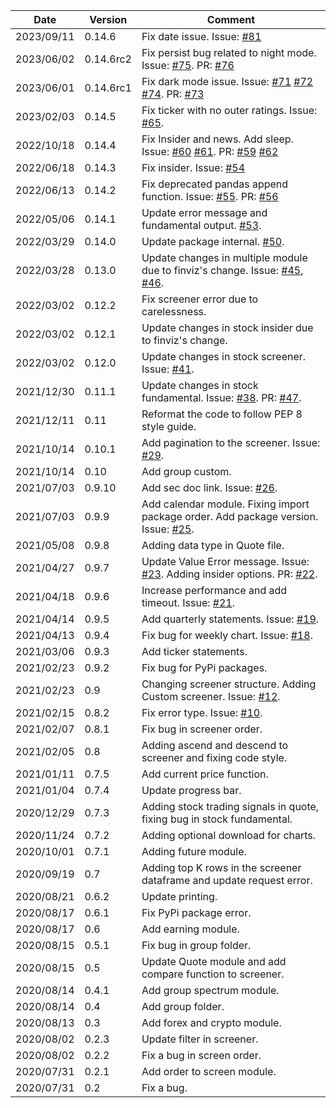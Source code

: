 | Date       | Version   | Comment                                                                                                                                                                                                                                                                  |
|------------|-----------|--------------------------------------------------------------------------------------------------------------------------------------------------------------------------------------------------------------------------------------------------------------------------|
| 2023/09/11 | 0.14.6 | Fix date issue. Issue: [#81](https://github.com/lit26/finvizfinance/issues/81) | 
| 2023/06/02 | 0.14.6rc2 | Fix persist bug related to night mode. Issue: [#75](https://github.com/lit26/finvizfinance/issues/75). PR: [#76](https://github.com/lit26/finvizfinance/pull/76)
| 2023/06/01 | 0.14.6rc1 | Fix dark mode issue. Issue: [#71](https://github.com/lit26/finvizfinance/issues/71) [#72](https://github.com/lit26/finvizfinance/issues/72) [#74](https://github.com/lit26/finvizfinance/issues/74). PR: [#73](https://github.com/lit26/finvizfinance/pull/73)
| 2023/02/03 | 0.14.5    | Fix ticker with no outer ratings. Issue: [#65](https://github.com/lit26/finvizfinance/issues/65).                                                                                                                                                                        |
| 2022/10/18 | 0.14.4    | Fix Insider and news. Add sleep. Issue: [#60](https://github.com/lit26/finvizfinance/issues/60) [#61](https://github.com/lit26/finvizfinance/issues/61). PR: [#59](https://github.com/lit26/finvizfinance/pull/59) [#62](https://github.com/lit26/finvizfinance/pull/62) 
| 2022/06/18 | 0.14.3    | Fix insider. Issue: [#54](https://github.com/lit26/finvizfinance/issues/54)                                                                                                                                                                                              |
| 2022/06/13 | 0.14.2    | Fix deprecated pandas append function. Issue: [#55](https://github.com/lit26/finvizfinance/issues/55). PR: [#56](https://github.com/lit26/finvizfinance/pull/56)                                                                                                         
| 2022/05/06 | 0.14.1    | Update error message and fundamental output. [#53](https://github.com/lit26/finvizfinance/pull/53).                                                                                                                                                                      |
| 2022/03/29 | 0.14.0    | Update package internal. [#50](https://github.com/lit26/finvizfinance/pull/50).                                                                                                                                                                                          |
| 2022/03/28 | 0.13.0    | Update changes in multiple module due to finviz's change. Issue: [#45](https://github.com/lit26/finvizfinance/issues/45), [#46](https://github.com/lit26/finvizfinance/issues/46).                                                                                       |
| 2022/03/02 | 0.12.2    | Fix screener error due to carelessness.                                                                                                                                                                                                                                  |
| 2022/03/02 | 0.12.1    | Update changes in stock insider due to finviz's change.                                                                                                                                                                                                                  |
| 2022/03/02 | 0.12.0    | Update changes in stock screener. Issue: [#41](https://github.com/lit26/finvizfinance/issues/41).                                                                                                                                                                        |
| 2021/12/30 | 0.11.1    | Update changes in stock fundamental. Issue: [#38](https://github.com/lit26/finvizfinance/issues/38). PR: [#47](https://github.com/lit26/finvizfinance/pull/37).                                                                                                          |
| 2021/12/11 | 0.11      | Reformat the code to follow PEP 8 style guide.                                                                                                                                                                                                                           |
| 2021/10/14 | 0.10.1    | Add pagination to the screener. Issue: [#29](https://github.com/lit26/finvizfinance/issues/29).                                                                                                                                                                          |
| 2021/10/14 | 0.10      | Add group custom.                                                                                                                                                                                                                                                        |
| 2021/07/03 | 0.9.10    | Add sec doc link. Issue: [#26](https://github.com/lit26/finvizfinance/issues/26).                                                                                                                                                                                        |
| 2021/07/03 | 0.9.9     | Add calendar module. Fixing import package order. Add package version. Issue: [#25](https://github.com/lit26/finvizfinance/issues/25).                                                                                                                                   |
| 2021/05/08 | 0.9.8     | Adding data type in Quote file.                                                                                                                                                                                                                                          |
| 2021/04/27 | 0.9.7     | Update Value Error message. Issue: [#23](https://github.com/lit26/finvizfinance/issues/23). Adding insider options. PR: [#22](https://github.com/lit26/finvizfinance/pull/22).                                                                                           |
| 2021/04/18 | 0.9.6     | Increase performance and add timeout. Issue: [#21](https://github.com/lit26/finvizfinance/issues/21).                                                                                                                                                                    |
| 2021/04/14 | 0.9.5     | Add quarterly statements. Issue: [#19](https://github.com/lit26/finvizfinance/issues/19).                                                                                                                                                                                |
| 2021/04/13 | 0.9.4     | Fix bug for weekly chart. Issue: [#18](https://github.com/lit26/finvizfinance/issues/18).                                                                                                                                                                                |
| 2021/03/06 | 0.9.3     | Add ticker statements.                                                                                                                                                                                                                                                   |
| 2021/02/23 | 0.9.2     | Fix bug for PyPi packages.                                                                                                                                                                                                                                               |
| 2021/02/23 | 0.9       | Changing screener structure. Adding Custom screener. Issue: [#12](https://github.com/lit26/finvizfinance/issues/12).                                                                                                                                                     |
| 2021/02/15 | 0.8.2     | Fix error type. Issue: [#10](https://github.com/lit26/finvizfinance/issues/10).                                                                                                                                                                                          |
| 2021/02/07 | 0.8.1     | Fix bug in screener order.                                                                                                                                                                                                                                               |
| 2021/02/05 | 0.8       | Adding ascend and descend to screener and fixing code style.                                                                                                                                                                                                             |
| 2021/01/11 | 0.7.5     | Add current price function.                                                                                                                                                                                                                                              |
| 2021/01/04 | 0.7.4     | Update progress bar.                                                                                                                                                                                                                                                     |
| 2020/12/29 | 0.7.3     | Adding stock trading signals in quote, fixing bug in stock fundamental.                                                                                                                                                                                                  |
| 2020/11/24 | 0.7.2     | Adding optional download for charts.                                                                                                                                                                                                                                     |
| 2020/10/01 | 0.7.1     | Adding future module.                                                                                                                                                                                                                                                    |
| 2020/09/19 | 0.7       | Adding top K rows in the screener dataframe and update request error.                                                                                                                                                                                                    |
| 2020/08/21 | 0.6.2     | Update printing.                                                                                                                                                                                                                                                         |
| 2020/08/17 | 0.6.1     | Fix PyPi package error.                                                                                                                                                                                                                                                  |
| 2020/08/17 | 0.6       | Add earning module.                                                                                                                                                                                                                                                      |
| 2020/08/15 | 0.5.1     | Fix bug in group folder.                                                                                                                                                                                                                                                 |
| 2020/08/15 | 0.5       | Update Quote module and add compare function to screener.                                                                                                                                                                                                                |
| 2020/08/14 | 0.4.1     | Add group spectrum module.                                                                                                                                                                                                                                               |
| 2020/08/14 | 0.4       | Add group folder.                                                                                                                                                                                                                                                        |
| 2020/08/13 | 0.3       | Add forex and crypto module.                                                                                                                                                                                                                                             |
| 2020/08/02 | 0.2.3     | Update filter in screener.                                                                                                                                                                                                                                               |
| 2020/08/02 | 0.2.2     | Fix a bug in screen order.                                                                                                                                                                                                                                               |
| 2020/07/31 | 0.2.1     | Add order to screen module.                                                                                                                                                                                                                                              |
| 2020/07/31 | 0.2       | Fix a bug.                                                                                                                                                                                                                                                               |

